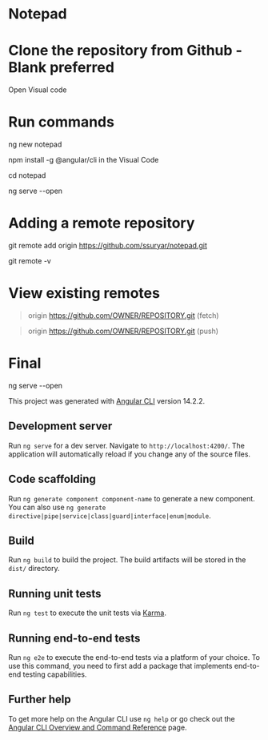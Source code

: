 # Notepad

# Clone the repository from Github - Blank preferred
Open Visual code

# Run commands
ng new notepad

npm install -g @angular/cli in the Visual Code 

cd notepad

ng serve --open

# Adding a remote repository

git remote add origin https://github.com/ssuryar/notepad.git

git remote -v

# View existing remotes

> origin  https://github.com/OWNER/REPOSITORY.git (fetch)

> origin  https://github.com/OWNER/REPOSITORY.git (push)

# Final

ng serve --open

This project was generated with [Angular CLI](https://github.com/angular/angular-cli) version 14.2.2.

## Development server

Run `ng serve` for a dev server. Navigate to `http://localhost:4200/`. The application will automatically reload if you change any of the source files.

## Code scaffolding

Run `ng generate component component-name` to generate a new component. You can also use `ng generate directive|pipe|service|class|guard|interface|enum|module`.

## Build

Run `ng build` to build the project. The build artifacts will be stored in the `dist/` directory.

## Running unit tests

Run `ng test` to execute the unit tests via [Karma](https://karma-runner.github.io).

## Running end-to-end tests

Run `ng e2e` to execute the end-to-end tests via a platform of your choice. To use this command, you need to first add a package that implements end-to-end testing capabilities.

## Further help

To get more help on the Angular CLI use `ng help` or go check out the [Angular CLI Overview and Command Reference](https://angular.io/cli) page.
